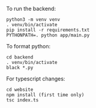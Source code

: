 To run the backend:

```
python3 -m venv venv
. venv/bin/activate
pip install -r requirements.txt
PYTHONPATH=. python app/main.py
```

To format python:
```
cd backend
. venv/bin/activate
black *.py
```

For typescript changes:
```
cd website
npm install (first time only)
tsc index.ts
```